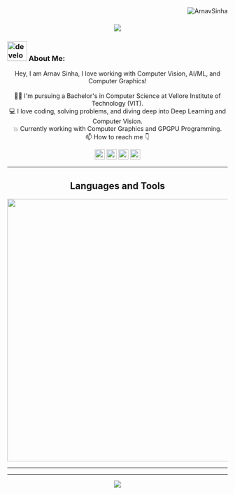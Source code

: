 <img align="right" src="https://visitor-badge.laobi.icu/badge?page_id=ArnavSinha/ArnavSinha" alt="ArnavSinha">    

<h1 align="center">
  <a href="https://git.io/typing-svg">
    <img src="https://readme-typing-svg.herokuapp.com/?lines=This+is+Arnav+Sinha!;Welcome+to+my+Github+%F0%9F%91%8B&center=true&size=30">
  </a>
</h1>

### <img src="/images/Developer.gif" alt="developer gif" height="45px"> About Me:
<p align="center">
  Hey, I am Arnav Sinha, I love working with Computer Vision, AI/ML, and Computer Graphics! 
  <br>
  <br>
  👨‍🎓 I'm pursuing a Bachelor's in Computer Science at Vellore Institute of Technology (VIT).
  <br>
  💻 I love coding, solving problems, and diving deep into Deep Learning and Computer Vision.
  <br>
  💥 Currently working with Computer Graphics and GPGPU Programming.
  <br>
  📫 How to reach me 👇
</p>

<p align="center">
  <a href="https://www.linkedin.com/in/arnavsinha4334/"><img src="https://img.shields.io/badge/linkedin-%230077B5.svg?&style=for-the-badge&logo=linkedin&logoColor=white" height=23></a>
  <a href="mailto:arnavsinha4334@gmail.com"><img src="https://img.shields.io/badge/Gmail-D14836?style=for-the-badge&logo=gmail&logoColor=white" height=23></a>
  <a href="https://github.com/arnav43/"><img src="https://img.shields.io/badge/GitHub-100000?style=for-the-badge&logo=github&logoColor=white" height=23></a>
  <a href="https://leetcode.com/u/arnav43/"><img src="https://img.shields.io/badge/LeetCode-000000?style=for-the-badge&logo=leetcode&logoColor=orange" height=23></a>
</p>

<hr>

<!-- Languages and Tools Section -->
<h2 align="center">Languages and Tools</h2>
<p align="center">
  <img width="600px" src="https://skillicons.dev/icons?i=c,cpp,java,python,r,git,bash,visualstudio,linux,pytorch,tensorflow,docker,vscode,html,css,opencv,powershell,sqlite,js,react,nodejs,npm,mysql,matlab&perline=12" />
</p>

<hr>



</p>

<hr>

<!-- Footer -->
<p align="center">
  <img src="https://capsule-render.vercel.app/api?type=waving&color=timeGradient&height=65&section=footer"/>
</p>

